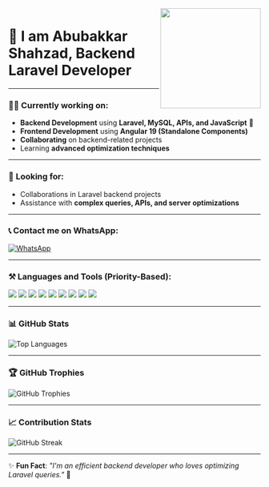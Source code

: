 <!-- Header Section -->
<img src="https://avatars.githubusercontent.com/u/49098525?v=4" width="200" align="right">

# 🚀 I am Abubakkar Shahzad, Backend Laravel Developer

---

### 👨‍💻 **Currently working on:**
- **Backend Development** using **Laravel, MySQL, APIs, and JavaScript** 🚀  
- **Frontend Development** using **Angular 19 (Standalone Components)**  
- **Collaborating** on backend-related projects  
- Learning **advanced optimization techniques**  

---

### 🔎 **Looking for:**
- Collaborations in Laravel backend projects  
- Assistance with **complex queries, APIs, and server optimizations**  

---

### 📞 **Contact me on WhatsApp:**
[![WhatsApp](https://img.shields.io/badge/WhatsApp-25D366?style=for-the-badge&logo=whatsapp&logoColor=white)](https://wa.me/923142979757)

---

### ⚒️ **Languages and Tools (Priority-Based):**
<p>
<img src="https://img.shields.io/badge/Laravel-FF2D20?style=for-the-badge&logo=laravel&logoColor=white" />
<img src="https://img.shields.io/badge/PHP-777BB4?style=for-the-badge&logo=php&logoColor=white" />
<img src="https://img.shields.io/badge/MySQL-00000F?style=for-the-badge&logo=mysql&logoColor=white" />
<img src="https://img.shields.io/badge/JavaScript-323330?style=for-the-badge&logo=javascript&logoColor=F7DF1E" />
<img src="https://img.shields.io/badge/Angular_19-DD0031?style=for-the-badge&logo=angular&logoColor=white" />
<img src="https://img.shields.io/badge/jQuery-0769AD?style=for-the-badge&logo=jquery&logoColor=white" />
<img src="https://img.shields.io/badge/Ajax-0088CC?style=for-the-badge&logo=javascript&logoColor=white" />
<img src="https://img.shields.io/badge/Bootstrap-563D7C?style=for-the-badge&logo=bootstrap&logoColor=white" />
<img src="https://img.shields.io/badge/Git-F05032?style=for-the-badge&logo=git&logoColor=white" />
</p>

---

### 📊 **GitHub Stats** 
![Top Languages](https://github-readme-stats.vercel.app/api/top-langs/?username=abubakkar052&layout=compact&theme=radical)

---

### 🏆 **GitHub Trophies**
![GitHub Trophies](https://github-profile-trophy.vercel.app/?username=abubakkar052&theme=radical&margin-w=15&column=7)

---

### 📈 **Contribution Stats**
![GitHub Streak](https://streak-stats.demolab.com?user=abubakkar052&theme=radical&date_format=M%20j%5B%2C%20Y%5D)

---


✨ **Fun Fact**: _"I'm an efficient backend developer who loves optimizing Laravel queries."_ 🚀
